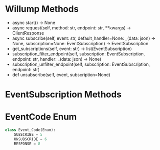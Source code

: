 # Willump Methods
- async start() -> None
- async request(self, method: str, endpoint: str, **kwargs) -> ClientResponse
- async subscribe(self, event: str, default_handler=None: _(data: json) -> None, subscription=None: EventSubscription) -> EventSubscription
- get_subscriptions(self, event: str) -> list(EventSubscription)
- subscription_filter_endpoint(self, subscription: EventSubscription, endpoint: str, handler: _(data: json) -> None)
- subscription_unfilter_endpoint(self, subscription: EventSubscription, endpoint: str)
- def unsubscribe(self, event, subscription=None)


# EventSubscription Methods

# EventCode Enum
```py
class Event_Code(Enum):
    SUBSCRIBE = 5
    UNSUBSCRIBE = 6
    RESPONSE = 8
```
